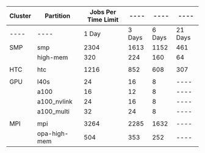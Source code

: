 | Cluster | Partition    | Jobs Per Time Limit | ----   | ----   | ----    |
|---------|--------------|---------------------|--------|--------|---------|
| ----    | ----         | 1 Day               | 3 Days | 6 Days | 21 Days |
| SMP     | smp          | 2304                | 1613   | 1152   | 461     |
|         | high-mem     | 320                 | 224    | 160    | 64      |
|         |              |                     |        |        |         |
| HTC     | htc          | 1216                | 852    | 608    | 307     |
|         |              |                     |        |        |         |
| GPU     | l40s         | 24                  | 16     | 8      | ----    |
|         | a100         | 16                  | 12     | 8      | ----    |
|         | a100_nvlink  | 24                  | 16     | 8      | ----    |
|         | a100_multi   | 32                  | 24     | 8      | ----    |
|         |              |                     |        |        |         |
| MPI     | mpi          | 3264                | 2285   | 1632   | ----    |
|         | opa-high-mem | 504                 | 353    | 252    | ----    |
